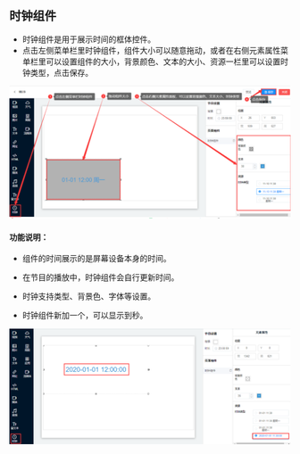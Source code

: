 ## 时钟组件

* 时钟组件是用于展示时间的框体控件。
* 点击左侧菜单栏里时钟组件，组件大小可以随意拖动，或者在右侧元素属性菜单栏里可以设置组件的大小，背景颜色、文本的大小、资源一栏里可以设置时钟类型，点击保存。

![avatar](../images/program/11.png)

#### 功能说明：

* 组件的时间展示的是屏幕设备本身的时间。

* 在节目的播放中，时钟组件会自行更新时间。

* 时钟支持类型、背景色、字体等设置。

* 时钟组件新加一个，可以显示到秒。

![avatar](../images/program/15.png)
